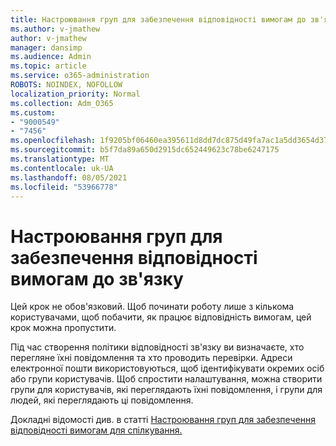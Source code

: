 ```yaml
---
title: Настроювання груп для забезпечення відповідності вимогам до зв'язку
ms.author: v-jmathew
author: v-jmathew
manager: dansimp
ms.audience: Admin
ms.topic: article
ms.service: o365-administration
ROBOTS: NOINDEX, NOFOLLOW
localization_priority: Normal
ms.collection: Adm_O365
ms.custom:
- "9000549"
- "7456"
ms.openlocfilehash: 1f9205bf06460ea395611d8dd7dc875d49fa7ac1a5dd3654d372e670fb84e4fa
ms.sourcegitcommit: b5f7da89a650d2915dc652449623c78be6247175
ms.translationtype: MT
ms.contentlocale: uk-UA
ms.lasthandoff: 08/05/2021
ms.locfileid: "53966778"
---
```

# <a name="set-up-groups-for-communication-compliance"></a>Настроювання груп для забезпечення відповідності вимогам до зв'язку

Цей крок не обов'язковий. Щоб починати роботу лише з кількома користувачами, щоб побачити, як працює відповідність вимогам, цей крок можна пропустити.  
  
Під час створення політики відповідності зв'язку ви визначаєте, хто перегляне їхні повідомлення та хто проводить перевірки. Адреси електронної пошти використовуються, щоб ідентифікувати окремих осіб або групи користувачів. Щоб спростити налаштування, можна створити групи для користувачів, які переглядають їхні повідомлення, і групи для людей, які переглядають ці повідомлення.  
  
Докладні відомості див. в статті [Настроювання груп для забезпечення відповідності вимогам для спілкування.](https://go.microsoft.com/fwlink/?linkid=2129594)
